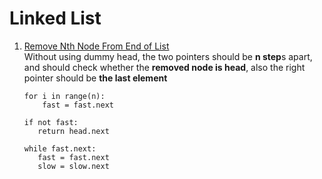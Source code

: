 # Linked List
1. [Remove Nth Node From End of List](https://leetcode.com/problems/remove-nth-node-from-end-of-list)  
    Without using dummy head, the two pointers should be **n step**s apart, and should check whether the **removed node is head**, also the right pointer should be **the last element**
   ```
   for i in range(n):
       fast = fast.next
   
   if not fast:
      return head.next

   while fast.next:
      fast = fast.next
      slow = slow.next
   ```
   
